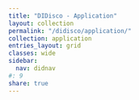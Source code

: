 ```yaml
---
title: "DIDisco - Application"
layout: collection
permalink: "/didisco/application/"
collection: application
entries_layout: grid
classes: wide
sidebar:
  nav: didnav 
#: 9
share: true
---
```

